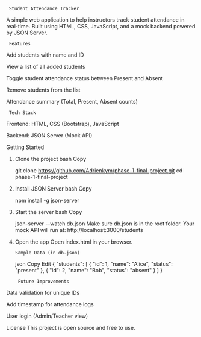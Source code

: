      Student Attendance Tracker

A simple web application to help instructors track student attendance in real-time. Built using HTML, CSS, JavaScript, and a mock backend powered by JSON Server.

     Features

Add students with name and ID

View a list of all added students

Toggle student attendance status between Present and Absent

Remove students from the list

Attendance summary (Total, Present, Absent counts)

     Tech Stack

Frontend: HTML, CSS (Bootstrap), JavaScript

Backend: JSON Server (Mock API)

Getting Started

1.  Clone the project
    bash
    Copy
    
    git clone https://github.com/Adrienkym/phase-1-final-project.git
    cd phase-1-final-project
2.  Install JSON Server
    bash
    Copy
    
    npm install -g json-server
3.  Start the server
    bash
    Copy
    
    json-server --watch db.json
    Make sure db.json is in the root folder. Your mock API will run at:
    http://localhost:3000/students

4.  Open the app
    Open index.html in your browser.

        Sample Data (in db.json)

    json
    Copy
    Edit
    {
    "students": [
    { "id": 1, "name": "Alice", "status": "present" },
    { "id": 2, "name": "Bob", "status": "absent" }
    ]
    }

         Future Improvements
    
 Data validation for unique IDs


Add timestamp for attendance logs

User login (Admin/Teacher view)

License
This project is open source and free to use.
